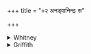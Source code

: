 +++
title = "०२ अनड्वानिन्द्रः स"

+++

<details><summary>Whitney</summary>

### Translation
2. The draft-ox \[is\] Indra; he looks out from (for?) the cattle;  
triple ways the mighty one (*śakrá*) measures out (traverses?); yielding  
(*duh*) the past (? *bhūtá*), the future, existing things (*bhúvana*),  
he goes upon (*car*) all the courses (*vratá*) of the gods.

### Notes
Ppp. reads in **a** *indrasya* for *indraḥ sa*, and in **c** it adds  
*sam* before *bhūtam*, and has *bhuvanaṁ* instead of *-nā*. The comm.  
has in **b** the curious reading *stiyān* for *trayā́n*, and hence we  
lose his guess as to what may be meant by the "triple ways." He takes  
*paśubhyas* in **a** first as dative, and then as ablative. He  
understands *bhúvanā* as virtually "present"; more probably it has its  
usual sense of 'existences,' and the two preceding adjectives qualify it  
distributively, or are in apposition with it: "all existing things,  
both what is and what is to be." ⌊If we pronounce again *naḍvā́n*, the  
vs. loses its *bhurij* quality. The cadence of **b** is bad.⌋
</details>

<details><summary>Griffith</summary>

The Bull is Indra o'er the beasts he watches. He, Sakra measures out three several pathways. He, milking out the worlds, the past, the future, discharges all the Gods' eternal duties.
</details>
